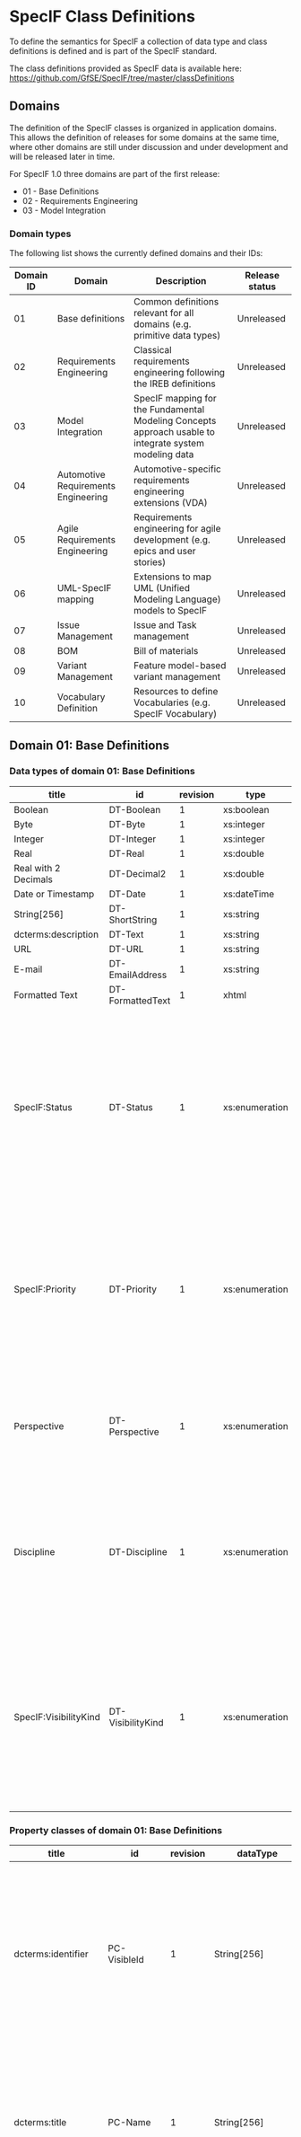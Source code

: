 # SpecIF Class Definitions

To define the semantics for SpecIF a collection of data type and class definitions is defined and is part of the SpecIF standard. 

The class definitions provided as SpecIF data is available here: https://github.com/GfSE/SpecIF/tree/master/classDefinitions

## Domains

The definition of the SpecIF classes is organized in application domains. 
This allows the definition of releases for some domains at the same time, where 
other domains are still under discussion and under development and will be released later in time.

For SpecIF 1.0 three domains are part of the first release:

* 01 - Base Definitions
* 02 - Requirements Engineering
* 03 - Model Integration 

### Domain types
The following list shows the currently defined domains and their IDs:

|Domain ID|Domain|Description|Release status|
|---------|-|-|-|
|01|Base definitions|Common definitions relevant for all domains (e.g. primitive data types)|Unreleased|
|02|Requirements Engineering|Classical requirements engineering following the IREB definitions|Unreleased|
|03|Model Integration|SpecIF mapping for the Fundamental Modeling Concepts approach usable to integrate system modeling data|Unreleased|
|04|Automotive Requirements Engineering|Automotive-specific requirements engineering extensions (VDA)|Unreleased|
|05|Agile Requirements Engineering|Requirements engineering for agile development (e.g. epics and user stories)|Unreleased|
|06|UML-SpecIF mapping|Extensions to map UML (Unified Modeling Language) models to SpecIF|Unreleased|
|07|Issue Management|Issue and Task management|Unreleased|
|08|BOM|Bill of materials|Unreleased|
|09|Variant Management|Feature model-based variant management|Unreleased|
|10|Vocabulary Definition|Resources to define Vocabularies (e.g. SpecIF Vocabulary)|Unreleased|

## Domain 01: Base Definitions

### Data types of domain 01: Base Definitions
|title|id|revision|type|description|
|-|-|-|-|-|
|Boolean|DT-Boolean|1|xs:boolean|
|Byte|DT-Byte|1|xs:integer|
|Integer|DT-Integer|1|xs:integer|
|Real|DT-Real|1|xs:double|
|Real with 2 Decimals|DT-Decimal2|1|xs:double|
|Date or Timestamp|DT-Date|1|xs:dateTime|
|String[256]|DT-ShortString|1|xs:string|String with max. length 256
|dcterms:description|DT-Text|1|xs:string|A text string
|URL|DT-URL|1|xs:string|
|E-mail|DT-EmailAddress|1|xs:string|
|Formatted Text|DT-FormattedText|1|xhtml|
|SpecIF:Status|DT-Status|1|xs:enumeration|<p>Enumerated values for status</p><ul><li>00_deprecated [V-Status-0]</li><li>01_rejected [V-Status-1]</li><li>10_initial [V-Status-2]</li><li>20_drafted [V-Status-3]</li><li>30_submitted [V-Status-4]</li><li>40_approved [V-Status-5]</li><li>60_completed [V-Status-6]</li><li>80_released [V-Status-7]</li></ul>
|SpecIF:Priority|DT-Priority|1|xs:enumeration|<p>Enumerated values for priority</p><ul><li>SpecIF:priorityHigh [V-Prio-0]</li><li>SpecIF:priorityRatherHigh [V-Prio-1]</li><li>SpecIF:priorityMedium [V-Prio-2]</li><li>SpecIF:priorityRatherLow [V-Prio-3]</li><li>SpecIF:priorityLow [V-Prio-4]</li></ul>
|Perspective|DT-Perspective|1|xs:enumeration|<p>Enumerated values for perspective</p><ul><li>Business [V-perspective-0]</li><li>User [V-perspective-1]</li><li>System [V-perspective-2]</li></ul>
|Discipline|DT-Discipline|1|xs:enumeration|<p>Enumerated values for engineering discipline</p><ul><li>System [V-discipline-4]</li><li>Mechanics [V-discipline-0]</li><li>Electronics [V-discipline-1]</li><li>Software [V-discipline-2]</li><li>Safety [V-discipline-3]</li></ul>
|SpecIF:VisibilityKind|DT-VisibilityKind|1|xs:enumeration|<p>Enumerated values for visibility</p><ul><li>Public [V-VisibilityKind-0]</li><li>Private [V-VisibilityKind-1]</li><li>Protected [V-VisibilityKind-2]</li><li>Package [V-VisibilityKind-3]</li><li>Internal [V-VisibilityKind-4]</li><li>Protected Internal [V-VisibilityKind-5]</li></ul>
### Property classes of domain 01: Base Definitions
|title|id|revision|dataType|description|
|-|-|-|-|-|
|dcterms:identifier|PC-VisibleId|1|String[256]|<p>A unique reference to the resource within a given context. <small>(<i>source: <a href="http://dublincore.org/documents/dcmi-terms/">DCMI</a></i>)</small></p><p>An identifier for a resource. This identifier may be unique with a scope that is defined by the RM provider. Assigned by the service provider when a resource is created. Not intended for end-user display. <small>(<i>source: <a href="http://open-services.net/">OSLC</a></i>)</small></p>
|dcterms:title|PC-Name|1|String[256]|<p>A name given to the resource. <small>(<i>source: <a href="http://dublincore.org/documents/dcmi-terms/">DCMI</a></i>)</small></p><p>Title (reference: Dublin Core) of the resource represented as rich text in XHTML content. SHOULD include only content that is valid inside an XHTML &lt;span&gt; element. <small>(<i>source: <a href="http://open-services.net/">OSLC</a></i>)</small></p>
|dcterms:description|PC-Description|1|Formatted Text|<p>An account of the resource. <small>(<i>source: <a href="http://dublincore.org/documents/dcmi-terms/">DCMI</a></i>)</small></p><p>Descriptive text (reference: Dublin Core) about resource represented as rich text in XHTML content. SHOULD include only content that is valid and suitable inside an XHTML &lt;div&gt; element. <small>(<i>source: <a href="http://open-services.net/">OSLC</a></i>)</small></p>
|SpecIF:Origin|PC-Origin|1|String[256]|The origin (source, reference) of an information or requirement
|SpecIF:Diagram|PC-Diagram|1|Formatted Text|Contains the graphical representation of a diagram.
|SpecIF:Notation|PC-Notation|1|String[256]|The notation used by a model diagram, e.g. 'BPMN:2.0', 'OMG:SysML:1.3:Activity Diagram' or 'FMC:Block Diagram'.
|SpecIF:Status|PC-Status|1|SpecIF:Status|The 'Status', e.g. lifecycle state, of the resource.
|SpecIF:Priority|PC-Priority|1|SpecIF:Priority|The 'Priority' of the resource.
|SpecIF:Perspective|PC-Perspective|1|Perspective|tbd.
|SpecIF:Discipline|PC-Discipline|1|Discipline|The engineering discipline (system, electronics, mechanics, software, safety).
|SpecIF:Visibility|PC-Visibility|1|SpecIF:VisibilityKind|The visibility of a resource (e.g. Public, Private, Protected,...) as known from object orientation.
|SpecIF:Responsible|PC-Responsible|1|String[256]|The 'Person' being responsible for the resource.
|SpecIF:DueDate|PC-DueDate|1|Date or Timestamp|A 'Due Date' for the resource.
|UML:Stereotype|PC-Stereotype|1|String[256]|A stereotype gives an element an additional/different meaning.
|SpecIF:Abbreviation|PC-Abbreviation|1|String[256]|An abbreviation for the resource.
|dcterms:type|PC-Type|1|String[256]|The element type resp. the metamodel element (e.g. OMG:UML:2.5.1:Class)
|SpecIF:Alias|PC-Alias|1|String[256]|An alias name for the resource.
|rdf:value|PC-Value|1|String[256]|A value of different meaning, depending on the element type (attribute default value, a taggedValue value etc.)
### Resource classes of domain 01: Base Definitions
|title|id|revision|description|
|-|-|-|-|
|SpecIF:Hierarchy|RC-Hierarchy|1|<p>Root node of a hierarchically organized specification (outline).</p><p>Property classes:<br/><ul><li>dcterms:title</li><li>dcterms:description</li></ul></p>
|SpecIF:Comment|RC-Comment|1|<p>Comment referring to a model element ('resource' in general).</p><p>Property classes:<br/><ul><li>dcterms:description</li></ul></p>
### Statement classes of domain 01: Base Definitions
|title|id|revision|description|
|-|-|-|-|
|rdf:type|SC-Classifier|1|<p>States that the relation subject is an instance of the relation object.</p>
|SpecIF:refersTo|SC-refersTo|1|<p>A resource 'refers to' any other resource.</p><p>Property classes:<br/><ul><li>dcterms:type</li></ul></p>
## Domain 02: Requirements Engineering

### Resource classes of domain 02: Requirements Engineering
|title|id|revision|description|
|-|-|-|-|
|SpecIF:Heading|RC-Folder|1|<p>Folders with title and text for chapters or descriptive paragraphs.</p><p>Property classes:<br/><ul><li>dcterms:title</li><li>dcterms:description</li><li>dcterms:type</li></ul></p>
|SpecIF:Paragraph|RC-Paragraph|1|<p>Information with title and text for descriptive paragraphs.</p><p>Property classes:<br/><ul><li>dcterms:description</li></ul></p>
|IREB:Requirement|RC-Requirement|1|<p>A 'Requirement' is a singular documented physical and functional need that a particular design, product or process must be able to perform.</p><p>Property classes:<br/><ul><li>dcterms:identifier</li><li>dcterms:title</li><li>dcterms:description</li><li>SpecIF:Status</li><li>SpecIF:Priority</li><li>SpecIF:Perspective</li><li>SpecIF:Discipline</li><li>dcterms:type</li></ul></p>
|SpecIF:Feature|RC-Feature|1|<p>A 'Feature' is an intentional distinguishing characteristic of a system, often a unique selling proposition.</p><p>Property classes:<br/><ul><li>dcterms:identifier</li><li>dcterms:title</li><li>dcterms:description</li><li>SpecIF:Status</li><li>SpecIF:Priority</li><li>SpecIF:Perspective</li><li>SpecIF:Discipline</li><li>dcterms:type</li></ul></p>
### Statement classes of domain 02: Requirements Engineering
|title|id|revision|description|
|-|-|-|-|
|SpecIF:dependsOn|SC-dependsOn|1|<p>Statement: Requirement/Feature depends on Requirement/Feature</p>
|oslc_rm:satisfies|SC-satisfies|1|<p>Statement: Model-Element satisfies Requirement</p>
|SpecIF:duplicates|SC-duplicates|1|<p>The subject requirement duplicates the object requirement.</p>
|SpecIF:contradicts|SC-contradicts|1|<p>The subject requirement contradicts the object requirement.</p>
|IREB:refines|SC-refines|1|<p>The subject requirement refines the object requirement.</p>
## Domain 03: Model Integration

### Resource classes of domain 03: Model Integration
|title|id|revision|description|
|-|-|-|-|
|SpecIF:Collection|RC-Collection|1|<p><p>A 'Collection' is an arbitrary group of resources linked with a [[SpecIF:contains]] statement. It corresponds to a <a href="https://camunda.com/bpmn/reference/">'Group'</a> in BPMN Diagrams.</p><p>BPMN: An arbitrary set of objects can be defined as a Group to show that they logically belong together. <small>(<i>source: <a href="http://www.bpmn-tool.com/en/tutorial/">BPMN Tool</a></i>)</small></p></p><p>Property classes:<br/><ul><li>dcterms:title</li><li>dcterms:description</li><li>SpecIF:Status</li><li>UML:Stereotype</li><li>SpecIF:Visibility</li><li>dcterms:type</li></ul></p>
|SpecIF:Diagram|RC-Diagram|1|<p>A 'Diagram' is a graphical model view with a specific communication purpose, e.g. a business process or system composition.</p><p>Property classes:<br/><ul><li>dcterms:title</li><li>dcterms:description</li><li>SpecIF:Diagram</li><li>dcterms:type</li><li>SpecIF:Status</li><li>UML:Stereotype</li></ul></p>
|FMC:Actor|RC-Actor|1|<p>An 'Actor' is a fundamental model element type representing an active entity, be it an activity, a process step, a function, a system component or a role.</p><p>Property classes:<br/><ul><li>dcterms:title</li><li>dcterms:description</li><li>SpecIF:Status</li><li>SpecIF:Visibility</li><li>dcterms:type</li><li>UML:Stereotype</li><li>rdf:value</li><li>SpecIF:Alias</li></ul></p>
|FMC:State|RC-State|1|<p>A 'State' is a fundamental model element type representing a passive entity, be it a value, a condition, an information storage or even a physical shape.</p><p>Property classes:<br/><ul><li>dcterms:title</li><li>dcterms:description</li><li>SpecIF:Status</li><li>SpecIF:Visibility</li><li>dcterms:type</li><li>UML:Stereotype</li><li>rdf:value</li><li>SpecIF:Alias</li></ul></p>
|FMC:Event|RC-Event|1|<p>An 'Event' is a fundamental model element type representing a time reference, a change in condition/value or more generally a synchronisation primitive.</p><p>Property classes:<br/><ul><li>dcterms:title</li><li>dcterms:description</li><li>SpecIF:Status</li><li>SpecIF:Visibility</li><li>dcterms:type</li><li>UML:Stereotype</li><li>rdf:value</li><li>SpecIF:Alias</li></ul></p>
### Statement classes of domain 03: Model Integration
|title|id|revision|description|
|-|-|-|-|
|SpecIF:shows|SC-shows|1|<p>Statement: Plan resp. diagram shows Model-Element</p>
|SpecIF:contains|SC-contains|1|<p>Statement: Model-Element contains Model-Element</p>
|SpecIF:stores|SC-stores|1|<p>Statement: Actor (Role, Function) writes and reads State (Information)</p>
|SpecIF:writes|SC-writes|1|<p>Statement: Actor (Role, Function) writes State (Information)</p>
|SpecIF:reads|SC-reads|1|<p>Statement: Actor (Role, Function) reads State (Information)</p>
|SpecIF:signals|SC-signals|1|<p>A FMC:Actor 'signals' a FMC:Event.</p>
|SpecIF:triggers|SC-triggers|1|<p>A FMC:Event 'trigers' an FMC:Actor.</p>
|SpecIF:preceeds|SC-preceeds|1|<p>An FMC:Actor 'preceeds' an FMC:Actor.</p>


## Further domains

The other domains are still under discussion and not yet part of an official SpecIF release. It is planed to release them with a future release.
